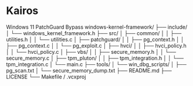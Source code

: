 # Kairos
Windows 11 PatchGuard Bypass
windows-kernel-framework/
├── include/
│   └── windows_kernel_framework.h
├── src/
│   ├── common/
│   │   ├── utilities.h
│   │   └── utilities.c
│   ├── patchguard/
│   │   ├── pg_context.h
│   │   ├── pg_context.c
│   │   └── pg_exploit.c
│   ├── hvci/
│   │   ├── hvci_policy.h
│   │   └── hvci_policy.c
│   ├── vbs/
│   │   ├── secure_memory.h
│   │   └── secure_memory.c
│   ├── tpm_pluton/
│   │   ├── tpm_integration.h
│   │   └── tpm_integration.c
│   └── main.c
├── tools/
│   └── win_dbg_scripts/
│       ├── pg_scan.txt
│       └── secure_memory_dump.txt
├── README.md
├── LICENSE
└── Makefile / .vcxproj
